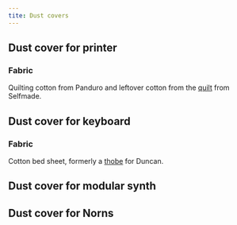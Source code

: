 ```yaml
---
tite: Dust covers
---
```

## Dust cover for printer
### Fabric
Quilting cotton from Panduro and leftover cotton from the [quilt](projects/sewing/Self-drafted%20quilt.md) from Selfmade.

## Dust cover for keyboard
### Fabric
Cotton bed sheet, formerly a [thobe](projects/sewing/Self-drafted%20thobe.md) for Duncan. 

## Dust cover for modular synth


## Dust cover for Norns


